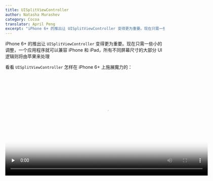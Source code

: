 ```yaml
---
title: UISplitViewController
author: Natasha Murashev
category: Cocoa
translator: April Peng
excerpt: "iPhone 6+ 的推出让 UISplitViewController 变得更为重要。现在只需一些小的调整，一个应用程序就可以兼容 iPhone 和 iPad，所有不同屏幕尺寸的大部分 UI 逻辑则将由苹果来处理。"
---
```


iPhone 6+ 的推出让 `UISplitViewController` 变得更为重要。现在只需一些小的调整，一个应用程序就可以兼容 iPhone 和 iPad，所有不同屏幕尺寸的大部分 UI 逻辑则将由苹果来处理

看看 `UISplitViewController` 怎样在 iPhone 6+ 上施展魔力的：

<video preload="none" src="{% asset SplitViewDemo.mov @path %} " poster="{% asset SplitViewDemo.jpg @path %}" width="640" controls/>

> 注意，当 iPhone 6+ 是 _缩放_ 显示模式视图时不会分屏！（你可以在 Settings.app → Display & Brightness → View 里切换 Standard 或 Zoomed 显示模式）

<video preload="none" src="{% asset SplitViewZoomedDemo.mov @path %}" poster="{% asset SplitViewZoomedDemo.jpg @path %}" width="640" controls/>

同样，究竟在什么时候显示拆分视图的逻辑苹果都会处理。

## Storyboard 布局

这是一个带有 split view controller 的 Storyboard 的布局概览，它看起来是这样的：

![UISplitViewController Storyboard Layout]({% asset uisplitviewcontroller-storyboard-layout.png @path %})

让我们来看看更多的细节：

### Master / Detail

使用 `UISplitViewController` 的第一步是把它拖到 storyboard 里。接下来，指定哪个视图控制器是 **Master** 哪一个是 **Detail**。

![UISplitViewController Master-Detail Storyboard ]({% asset uisplitviewcontroller-master-detail-storyboard.png @path %})

通过选择适当的 Relationship Segue 来做：

![UISplitViewController Relationship Segue]({% asset uisplitviewcontroller-relationship-segue.png @path %})

主视图控制器通常是包含列表视图（在大多数情况下是一个 `UITableView`）的导航控制器。详细信息视图控制器则是显示用户点击列表某项时对应的导航控制器视图。

### 显示详细内容

还有最后一个部分让拆分视图控制器真正工作：指定 "Show Detail" segue：

![UISplitViewController Show Detail Segue]({% asset uisplitviewcontroller-show-detail-segue.png @path %})

在下面的例子中，当用户点击了 `SelectColorTableViewController` 里的一个单元格，它们会被展示在一个以 `colorviewcontroll` 为根的导航控制器中。

### 双重导航控制器？

在这一点上，你可能想知道为什么主视图控制器和详细信息视图控制器都必须是导航控制器，特别是当有一个 "Show Detail" segue 从表格视图（这是导航堆栈的一部分）连接到详细信息视图控制器。如果详细视图控制器一开始不带导航控制器呢？

![UISplitViewController No Detail Navigation Controller]({% asset uisplitviewcontroller-no-detail-navigation-controller.png @path %})

大体来看，应用程序仍然会工作得很好。在 iPhone 6+ 上，唯一的区别是当手机在横向模式下会没有导航工具栏：

![]({% asset uisplitviewcontroller-no-navigation-bar.png @path %})

这不是什么大不了的事，除非你想让你的导航栏显示一个标题。但在 iPad 上这最终会是致命的弱点。

<video preload="none" src="{% asset iPadSplitViewNoNavBar.mov @path %}" poster="{% asset iPadSplitViewNoNavBar.jpg @path %}" width="540" controls/>

请注意，当 iPad 应用程序第一次打开的时候，没有任何迹象表明这是一个拆分视图控制器！触发主视图控制器，用户必须奇迹般的知道要去向右滑动。

即使有导航控制器，在刚开始的时候用户界面也没有好太多（虽然能看到一个标题绝对是一个改进）：

![UISplitViewController iPad Navigation Bar No Button]({% asset uisplitviewcontroller-ipad-navigation-bar-no-button.png @path %})

### `displayModeButtonItem`

要解决这个问题，最简单的方法是在某种程度上表明应用程序的当前屏幕上有更多的内容。幸运的是，UISplitViewController 有一个 **displayModeButtonItem**，可以被添加到导航栏：

```swift
override func viewDidLoad() {
    super.viewDidLoad()

    // ...

    navigationItem.leftBarButtonItem = splitViewController?.displayModeButtonItem()
    navigationItem.leftItemsSupplementBackButton = true
}
```

编译并重新在 iPad 上运行，现在用户就看到很好的指示，显示如何显示应用程序的其余部分：

<video preload="none" src="{% asset iPadNavBarWithButton.mov @path %}" poster="{% asset iPadNavBarWithButton.jpg @path %}" width="540" controls/>

`UISplitViewController` 的 `displayModeButtonItem` 在 iPhone 6+ 的横向模式下也增加了一些额外的炫酷功能：

<video preload="none" src="{% asset iPhone6PluseDisplayModeButton.mov @path %}" poster="{% asset iPhone6PluseDisplayModeButton.jpg %}" width="640" controls/>

通过使用 `displayModeButtonItem`，你再次让苹果来决定在不同屏幕尺寸、旋转下怎样做最合适。而不是自己辛苦的做这些小事，就可以高枕无忧了。

## 收起详细视图控制器

通过 [`UISplitViewControllerDelegate`](https://developer.apple.com/library/ios/documentation/UIKit/Reference/UISplitViewControllerDelegate_protocol/index.html)，我们还可以为 iPhone 6+ 做一个优化。

当用户第一次启动应用程序的时候，在用户选择一个列表项前，都可以让主视图控制器完全显示：

```swift
import UIKit

class SelectColorTableViewController: UITableViewController, UISplitViewControllerDelegate {
    private var collapseDetailViewController = true

    // MARK: UITableViewController

    override func viewDidLoad() {
        super.viewDidLoad()

        splitViewController?.delegate = self
    }

    // ...

    // MARK: UITableViewDelegate

    override func tableView(tableView: UITableView, didSelectRowAtIndexPath indexPath: NSIndexPath) {
        collapseDetailViewController = false
    }

    // MARK: - UISplitViewControllerDelegate

    func splitViewController(splitViewController: UISplitViewController, collapseSecondaryViewController secondaryViewController: UIViewController!, ontoPrimaryViewController primaryViewController: UIViewController!) -> Bool {
        return collapseDetailViewController
    }
}
```

当用户第一次在 iPhone 6+ 上以纵向模式打开应用程序的时候，`SelectColorViewController` 被显示为主视图控制器。一旦用户选择一种颜色，或该应用进入后台，`SelectColorViewController` 被再次折叠，并显示 `ColorViewController`：

<video preload="none" src="{% asset nshipster.s3.amazonaws.com/iPhone6PlusPrimaryVCRotation.mov @path %}" poster="{% asset iPhone6PlusPrimaryVCRotation.jpg @path %}" width="640" controls/>

---

一定要查看一下 [`UISplitViewControllerDelegate`](https://developer.apple.com/library/ios/documentation/UIKit/Reference/UISplitViewControllerDelegate_protocol/index.html) 的文档来了解所有其他你可以用 `UISplitViewController` 来实现的花哨东西。

鉴于现在作为 iOS 开发者，我们不得不处理新的不同的设备尺寸，UISplitViewController 很快就会成为我们新的好朋友！

> 你可以[在 GitHub](https://github.com/NatashaTheRobot/UISplitViewControllerDemo) 上得到这篇文章所用项目的完整源代码。
